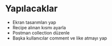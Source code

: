 # Yapılacaklar


* Ekran tasarımları yap
* Recipe alınan kısmı ayarla
* Postman collection düzenle
* Başka kullanıcılar comment ve like atmayı yap

